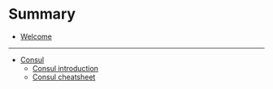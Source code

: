 # Summary

- [Welcome](README.md)

---

- [Consul](Consul/README.md)
  - [Consul introduction](Consul/introduction.md)
  - [Consul cheatsheet](Consul/cheatsheet.md)
